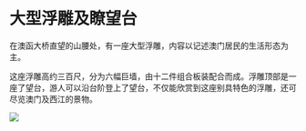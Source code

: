 # 大型浮雕及瞭望台  
在澳函大桥直望的山腰处，有一座大型浮雕，内容以记述澳门居民的生活形态为主。  
  
这座浮雕高约三百尺，分为六幅巨墙，由十二件组合板装配合而成。浮雕顶部是一座了望台，游人可以沿台阶登上了望台，不仅能欣赏到这座别具特色的浮雕，还可尽览澳门及西江的景物。  
  
![](https://raw.gitmirror.com/szqq0512/Pic/main/img/202201212151067.png)  